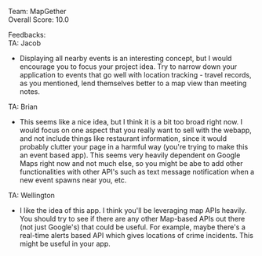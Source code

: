 Team: MapGether  
Overall Score: 10.0  

Feedbacks:  
TA: Jacob  
 * Displaying all nearby events is an interesting concept, but I would encourage you to focus your project idea. Try to narrow down your application to events that go well with location tracking - travel records, as you mentioned, lend themselves better to a map view than meeting notes.  

TA: Brian  
 * This seems like a nice idea, but I think it is a bit too broad right now. I would focus on one aspect that you really want to sell with the webapp, and not include things like restaurant information, since it would probably clutter your page in a harmful way (you're trying to make this an event based app). This seems very heavily dependent on Google Maps right now and not much else, so you might be abe to add other functionalities with other API's such as text message notification when a new event spawns near you, etc.   

TA: Wellington  
 * I like the idea of this app. I think you'll be leveraging map APIs heavily. You should try to see if there are any other Map-based APIs out there (not just Google's) that could be useful. For example, maybe there's a real-time alerts based API which gives locations of crime incidents. This might be useful in your app.   

